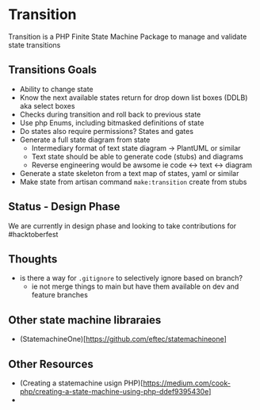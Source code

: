 # Transition
Transition is a PHP Finite State Machine Package to manage and validate state transitions

## Transitions Goals
 
* Ability to change state
* Know the next available states return for drop down list boxes (DDLB) aka select boxes
* Checks during transition and roll back to previous state
* Use php Enums, including bitmasked definitions of state
* Do states also require permissions? States and gates
* Generate a full state diagram from state
    * Intermediary format of text state diagram -> PlantUML or similar
    * Text state should be able to generate code (stubs) and diagrams
    * Reverse engineering would be awsome  ie code <-> text <-> diagram
* Generate a state skeleton from a text map of states, yaml or similar
* Make state from artisan command `make:transition` create from stubs


## Status - Design Phase
We are currently in design phase and looking to take contributions for #hacktoberfest

## Thoughts 
* is there a way for `.gitignore` to selectively ignore based on branch?
    - ie not merge things to main but have them available on dev and feature branches

## Other state machine libraraies
 * (StatemachineOne)[https://github.com/eftec/statemachineone]

## Other Resources
* (Creating a statemachine usign PHP)[https://medium.com/cook-php/creating-a-state-machine-using-php-ddef9395430e]
* 